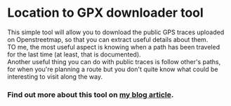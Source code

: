 # Location to GPX downloader tool
This simple tool will allow you to download the public GPS traces uploaded on Openstreetmap, so that you can extract useful details about them.\
TO me, the most useful aspect is knowing when a path has been traveled for the last time (at least, that is documented).\
Another useful thing you can do with public traces is follow other's paths, for when you're planning a route but you don't quite know what could be interesting to visit along the way.
### Find out more about this tool on [my blog article](https://deeptronix.wordpress.com/2021/05/01/tool-for-gpx-tracks/).
